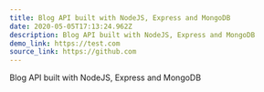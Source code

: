 ```yaml
---
title: Blog API built with NodeJS, Express and MongoDB
date: 2020-05-05T17:13:24.962Z
description: Blog API built with NodeJS, Express and MongoDB
demo_link: https://test.com
source_link: https://github.com
---
```

Blog API built with NodeJS, Express and MongoDB